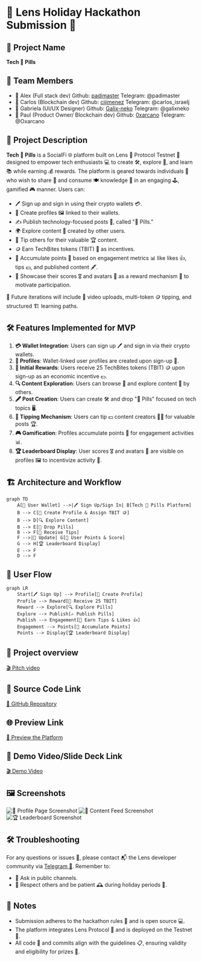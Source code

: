 # 🌟 Lens Holiday Hackathon Submission 🌟

## 📛 Project Name
**Tech 💊 Pills**

## 👥 Team Members
- 👤 Alex (Full stack dev)      Github: [padimaster](https://github.com/padimaster)   Telegram: @padimaster
- 👤 Carlos (Blockchain dev)      Github: [cijimenez](https://github.com/cijimenez)     Telegram: @carlos_israelj
- 👤 Gabriela (UI/UX Designer)    Github: [Galix-neko](https://github.com/Galix-neko)   Telegram: @galixneko
- 👤 Paul (Product Owner/ Blockchain dev)        Github: [0xarcano](https://github.com/0xarcano)       Telegram: @Oxarcano

## 📜 Project Description
**Tech 💊 Pills** is a SocialFi 🌐 platform built on Lens 🧬 Protocol Testnet 🧪 designed to empower tech enthusiasts 💻 to create 🛠️, explore 🧭, and learn 📚 while earning 💰 rewards. The platform is geared towards individuals 👥 who wish to share 🔄 and consume 🍽️ knowledge 📖 in an engaging 🕹️, gamified 🎮 manner. Users can:

- 🖊️ Sign up and sign in using their crypto wallets 💳.
- 👤 Create profiles 🖼️ linked to their wallets.
- ✍️ Publish technology-focused posts 📜, called "💊 Pills."
- 🌍 Explore content 🧾 created by other users.
- 💸 Tip others for their valuable 🏆 content.
- 🪙 Earn TechBites tokens (TBIT) 🤑 as incentives.
- 🔢 Accumulate points 🎯 based on engagement metrics 📊 like likes 👍, tips 💵, and published content 🖋️.
- 🏅 Showcase their scores 🎖️ and avatars 👤 as a reward mechanism 🎁 to motivate participation.

🔮 Future iterations will include 🎥 video uploads, multi-token 🪙 tipping, and structured 🏗️ learning paths.

## 🛠️ Features Implemented for MVP
1. **💳 Wallet Integration**: Users can sign up 🖊️ and sign in via their crypto wallets.
2. **👤 Profiles**: Wallet-linked user profiles are created upon sign-up 📝.
3. **🎁 Initial Rewards**: Users receive 25 TechBites tokens (TBIT) 🪙 upon sign-up as an economic incentive 💵.
4. **🔍 Content Exploration**: Users can browse 🧭 and explore content 🧾 by others.
5. **🖋️ Post Creation**: Users can create 🛠️ and drop "💊 Pills" focused on tech topics 🖥️.
6. **💸 Tipping Mechanism**: Users can tip 💵 content creators 🧑‍🎨 for valuable posts 🏆.
7. **🎮 Gamification**: Profiles accumulate points 🎯 for engagement activities 📊.
8. **🏆 Leaderboard Display**: User scores 🎖️ and avatars 👤 are visible on profiles 🖼️ to incentivize activity 🏅.

## 🏗️ Architecture and Workflow
```mermaid
graph TD
    A[👛 User Wallet] -->|🖊️ Sign Up/Sign In| B[Tech 💊 Pills Platform]
    B --> C[👤 Create Profile & Assign TBIT 🪙]
    B --> D[🔍 Explore Content]
    B --> E[💊 Drop Pills]
    B --> F[💸 Receive Tips]
    F -->|🔄 Update| G[🎯 User Points & Score]
    G --> H[🏆 Leaderboard Display]
    E --> F
    D --> F
```

## 🔄 User Flow
```mermaid
graph LR
    Start[🖊️ Sign Up] --> Profile[👤 Create Profile]
    Profile --> Reward[🎁 Receive 25 TBIT]
    Reward --> Explore[🔍 Explore Pills]
    Explore --> Publish[✍️ Publish Pills]
    Publish --> Engagement[💸 Earn Tips & Likes 👍]
    Engagement --> Points[🎯 Accumulate Points]
    Points --> Display[🏆 Leaderboard Display]
```
## 🎥 Project overview
[🎬 Pitch video ](https://1drv.ms/v/s!AulCBAJ0X5uKm-hUmuDxKFgRE24vEg?e=nFBmy0)

## 🔗 Source Code Link
[🔧 GitHub Repository](https://github.com/padimaster/holiday-hackathon)

## 🌐 Preview Link
[🌟 Preview the Platform](https://your-platform-preview-link.com)

## 🎥 Demo Video/Slide Deck Link
[🎬 Demo Video](https://your-demo-video-link.com)

## 🖼️ Screenshots
![👤 Profile Page Screenshot](https://your-image-link.com/profile-page)
![🧾 Content Feed Screenshot](https://your-image-link.com/content-feed)
![🏆 Leaderboard Screenshot](https://your-image-link.com/leaderboard)

## 🛠️ Troubleshooting
For any questions or issues 🛑, please contact 📬 the Lens developer community via [Telegram 💬](https://t.me/LensProtocolCommunity). Remember to:
- 💬 Ask in public channels.
- 🙏 Respect others and be patient 🕰️ during holiday periods 🎄.

## 📝 Notes
- Submission adheres to the hackathon rules 📜 and is open source 💻.
- The platform integrates Lens Protocol 🧬 and is deployed on the Testnet 🧪.
- All code 💾 and commits align with the guidelines 📋, ensuring validity and eligibility for prizes 🏅.
